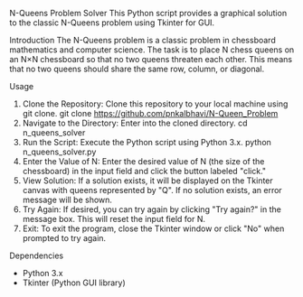 N-Queens Problem Solver
This Python script provides a graphical solution to the classic N-Queens problem using Tkinter for GUI.

Introduction
The N-Queens problem is a classic problem in chessboard mathematics and computer science. The task is to place N chess queens on an N×N chessboard so that no two queens threaten each other. This means that no two queens should share the same row, column, or diagonal.

Usage
1. Clone the Repository: Clone this repository to your local machine using git clone.
  git clone https://github.com/pnkalbhavi/N-Queen_Problem
2. Navigate to the Directory: Enter into the cloned directory.
  cd n_queens_solver
3. Run the Script: Execute the Python script using Python 3.x.
  python n_queens_solver.py
4. Enter the Value of N: Enter the desired value of N (the size of the chessboard) in the input field and click the button labeled "click."
5. View Solution: If a solution exists, it will be displayed on the Tkinter canvas with queens represented by "Q". If no solution exists, an error message will be shown.
6. Try Again: If desired, you can try again by clicking "Try again?" in the message box. This will reset the input field for N.
7. Exit: To exit the program, close the Tkinter window or click "No" when prompted to try again.

Dependencies
 - Python 3.x
 - Tkinter (Python GUI library)
